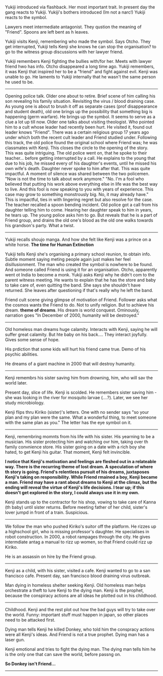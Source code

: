 Yukiji introduced via flashback. Her most important trait. 
In present day the gang reacts to Yukiji. 
Yukiji's bothers introduced (Im not a narc!)
Yukiji reacts to the symbol. 

Lawyers meet intermediate antagonist. They qustion the meaning of "Friend". 
Spoons are left bent as h leaves.

Yukiji visits Kenji, remembering who made the symbol. Says Otcho. 
They get interrupted, Yukiji tells Kenji she knows he can stop the organisation? to go to the witness group discussions with her lawyer friend. 

Yukiji remembers Kenji fighting the bullies with/for her. 
Meets with lawyer friend hwo has info. Otcho disappeared a long time ago. 
Yukiji remembers, it was Kenji that inspired her to be a "friend" and fight against evil. 
Kenji was unable to go. He laments to Yukiji internally that he wasn't the same person he used to be. 

----
Opening police talk. Older one about to retire. Brief scene of him calling his son revealing his family situation. Revisiting the virus / blood draining case. 
As young one is about to brush it off as separate cases (prof disappearance and student death), old one brings up the possibility that something big is happening (germ warfare). He brings up the symbol. It seems to serve as a clue a lot up till now. 
Older one talks about visiting theologist. Who pointed him to a cult whose leader had recently been hurt. He visited it, found out leader knows "Friend". 
There was a certain religious group 17 years ago under which both the recent cult leader and Friend studied under. 
Following this track, the old police found the original school where Friend was; he was classmates with Kenji. This closes the circle to the opening of the story. This was quite intriguing. 
The old police went on, that he spoke to their teacher... 
before getting interrupted by a call. He explains to the young that due to his job, he missed every of his daughter's events, until he missed his own wife's death. Daughter never spoke to him after that. This was quite impactful. A moment of silence was shared between the two policemen. 
"Now is not the time to talk about work anymore." "No. I'm a fool who believed that putting his work above everything else in life was the best way to live. And this fool is now speaking to you with years of experience. This case may grow to something monstrously big. No, it may already have." This is impactful, ties in with lingering regret but also resolve for the case. 
The teacher recalled a spoon bending incident. Old police got a call from his daughter telling him to come. Hearing her daughter speak to him in years, he tears up. The young police asks him to go. But reveals that he is a part of Friend group, and drains the old one's blood as the old one walks towards his grandson's party. What a twist. 

----
Yukiji recalls shoujo manga. And how she felt like Kenji was a prince on a white horse. 
**The time for Human Extinction**

Yukiji tells Kenji she's organising a primary school reunion, to obtain info. Subtle moment saying meting people again just makes her feel disillusionment. 
The man who created the symbol is nowhere to be found. And someone called Friend is using it for an organisation. Otcho, apparently went ot India to become a monk. 
Yukiji asks Kenji why he didn't com to the parent witness meeting. He wants to explain that he has the store and baby to take care of, even quitting the band. She says she shouldn't have returned. She leaves after questioning if that's really why he left the band. 

Friend cult scene giving glimpse of motivation of Friend. Follower asks what the cosmos wants the Friend to do. Not to unify religion. But to achieve his dream. **theme of dreams**. His dream is world conquest. Ominously, narration goes "In December of 2000, humanity will be destroyed."

----
Old homeless man dreams huge calamity. Interacts with Kenji, saying he will suffer great calamity. But hte baby on his back.... They interact joyfully. Gives some sense of hope. 

His prdiction that some kids will hurt his friend came true. Demo of his psychic abilities. 

He dreams of a giant machine in 2000 that will destroy humanity. 

----
Kenji remembrs his sister saving him from drowning, him, who will sav the world later. 

Present day, slice of life. Kenji is scolded. He remembers sister saving him - she was looking in the river for mosquito larvae (....?). Later, we see her study microbiology. 

Kenji flips thru Kiriko (sister)'s letters. One with no sender says "so your plan and my plan were the same. What a wonderful thing, to meet someone with the same plan as you." The letter has the eye symbol on it. 

____
Kenji, remembring momnts from his life with his sister. His yearning to be a musician. His sister protecting him and watching ovr him, taking over th family convnience store. His sister going on a date with a rich boy she hated, to get Kenji his guitar. That moment, Kenji felt invincible. 

**I notice that Kenji's motivation and feelings are fleshed out in a relateable way. There is the recurring theme of lost dream. A speculation of where th story is going. Friend's relentless pursuit of his dreams, juxtaposes Kenji's taking on responsibility. While Friend rmained a boy, Kenji became a man. Friend may have a rant about dreams to Kenji at the climax, but the ending will reveal the virtue of Kenji's life decisions. I tear up; if this doesn't get explored in the story, I could always use it in my own.**

Kenji stands up to the contractor for his shop, vowing to take care of Kanna (th baby) until sister returns. 
Before meeting father of her child, sister's lover jumpd in front of a train. Suspicious. 

----
We follow the man who pushed Kiriko's suitor off the platform. He rizzes up a highschool girl, who is missing professor's daughter. He specialises in robot construction. In 2000, a robot rampages through the city. He gives  intermdiate antag a manual to rizz up women, so that Friend could rizz up Kiriko. 

He is an assassin on hire by the Friend group. 

----
Kenji as a child, with his sister, visited a cafe. Kenji wanted to go to a san francisco cafe. 
Present day, san francisco blood draining virus outbreak. 

Man dying in homeless shelter seeking Kenji. Old homeless man helps orchestrate a theft to lure Kenji to the dying man. Kenji is the prophet, because the conspiracy actions are all ideas he plotted out in his childhood. 

----
Childhood. Kenji and the rest plot out how the bad guys will try to take over the world. Funny: important stuff must happen in japan, so other places need to be attacked first. 

Dying man tells Kenji he killed Donkey, who told him the conspracy actions were all Kenji's ideas. And Friend is not a true prophet. Dying man has a laser gun. 

Kenji emotional and tries to fight the dying man. The dying man tells him he is the only one that can save the world, before passng on. 

**So Donkey isn't Friend...**

----
